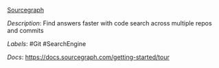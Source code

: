[Sourcegraph](https://sourcegraph.com/search)

*Description*: Find answers faster with code search across multiple repos and commits

*Labels*: #Git #SearchEngine

*Docs*: https://docs.sourcegraph.com/getting-started/tour
